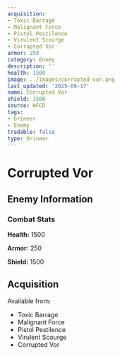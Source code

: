 ```yaml
---
acquisition:
- Toxic Barrage
- Malignant Force
- Pistol Pestilence
- Virulent Scourge
- Corrupted Vor
armor: 250
category: Enemy
description: ''
health: 1500
image: ../images/corrupted-vor.png
last_updated: '2025-09-17'
name: Corrupted Vor
shield: 1500
source: WFCD
tags:
- Grineer
- Enemy
tradable: false
type: Grineer
---
```


# Corrupted Vor

## Enemy Information

### Combat Stats

**Health:** 1500

**Armor:** 250

**Shield:** 1500

## Acquisition

Available from:
- Toxic Barrage
- Malignant Force
- Pistol Pestilence
- Virulent Scourge
- Corrupted Vor

